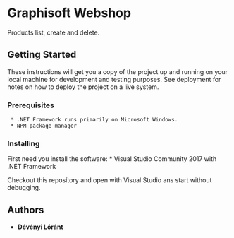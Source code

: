 # Graphisoft Webshop

Products list, create and delete.

## Getting Started

These instructions will get you a copy of the project up and running on your local machine for development and testing purposes. See deployment for notes on how to deploy the project on a live system.

### Prerequisites

```
 * .NET Framework runs primarily on Microsoft Windows.
 * NPM package manager

```

### Installing

First need you install the software:
	* Visual Studio Community 2017 with .NET Framework
	
Checkout this reposítory and open with Visual Studio ans start without debugging.

## Authors

* **Dévényi Lóránt** 
